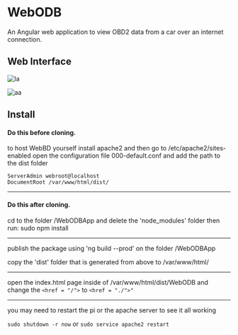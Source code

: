 # WebODB
An Angular web application to view OBD2 data from a car over an internet connection.


## Web Interface

![la](https://user-images.githubusercontent.com/43968309/56934437-e8e00400-6ab9-11e9-991c-d4cd21b99672.png)


![aa](https://user-images.githubusercontent.com/43968309/56934480-1462ee80-6aba-11e9-8708-44dc6e7a2241.png)

## Install

#### Do this before cloning.

to host WebBD yourself install apache2 and then go to /etc/apache2/sites-enabled open the configuration file 000-default.conf and add the path to the dist folder  

```
ServerAdmin webroot@localhost
DocumentRoot /var/www/html/dist/
```
_____________________________________________________________________________

#### Do this after cloning.


cd to the folder /WebODBApp and delete the 'node_modules' folder then run:
sudo npm install 

_____________________________________________________________________________

publish the package using 'ng build --prod' on the folder /WebODBApp

copy the 'dist' folder that is generated from above to /var/www/html/

_____________________________________________________________________________

open the index.html page inside of /var/www/html/dist/WebODB and change the ```<href = "/">``` to ```<href = "./">"```

_____________________________________________________________________________

you may need to restart the pi or the apache server to see it all working

```sudo shutdown -r now```   or   ```sudo service apache2 restart```
